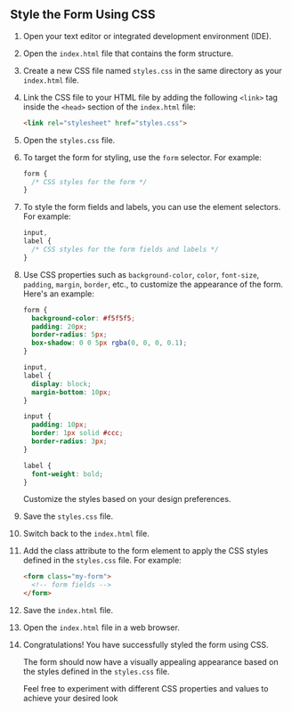 
## Style the Form Using CSS

1. Open your text editor or integrated development environment (IDE).

2. Open the `index.html` file that contains the form structure.

3. Create a new CSS file named `styles.css` in the same directory as your `index.html` file.

4. Link the CSS file to your HTML file by adding the following `<link>` tag inside the `<head>` section of the `index.html` file:

   ```html
   <link rel="stylesheet" href="styles.css">
   ```

5. Open the `styles.css` file.

6. To target the form for styling, use the `form` selector. For example:

   ```css
   form {
     /* CSS styles for the form */
   }
   ```

7. To style the form fields and labels, you can use the element selectors. For example:

   ```css
   input,
   label {
     /* CSS styles for the form fields and labels */
   }
   ```

8. Use CSS properties such as `background-color`, `color`, `font-size`, `padding`, `margin`, `border`, etc., to customize the appearance of the form. Here's an example:

   ```css
   form {
     background-color: #f5f5f5;
     padding: 20px;
     border-radius: 5px;
     box-shadow: 0 0 5px rgba(0, 0, 0, 0.1);
   }

   input,
   label {
     display: block;
     margin-bottom: 10px;
   }

   input {
     padding: 10px;
     border: 1px solid #ccc;
     border-radius: 3px;
   }

   label {
     font-weight: bold;
   }
   ```

   Customize the styles based on your design preferences.

9. Save the `styles.css` file.

10. Switch back to the `index.html` file.

11. Add the class attribute to the form element to apply the CSS styles defined in the `styles.css` file. For example:

    ```html
    <form class="my-form">
      <!-- form fields -->
    </form>
    ```

12. Save the `index.html` file.

13. Open the `index.html` file in a web browser.

14. Congratulations! You have successfully styled the form using CSS.

    The form should now have a visually appealing appearance based on the styles defined in the `styles.css` file.

    Feel free to experiment with different CSS properties and values to achieve your desired look 